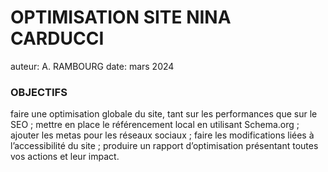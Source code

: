 # OPTIMISATION SITE NINA CARDUCCI

auteur: A. RAMBOURG
date: mars 2024

### OBJECTIFS 
faire une optimisation globale du site, tant sur les performances que sur le SEO ;
mettre en place le référencement local en utilisant Schema.org ;
ajouter les metas pour les réseaux sociaux ;
faire les modifications liées à l’accessibilité du site ;
produire un rapport d’optimisation présentant toutes vos actions et leur impact.